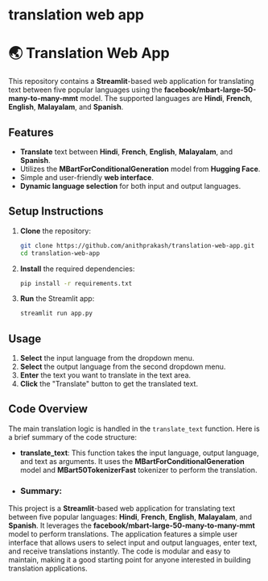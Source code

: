 # translation web app 
# 🌏 Translation Web App

This repository contains a **Streamlit**-based web application for translating text between five popular languages using the **facebook/mbart-large-50-many-to-many-mmt** model. The supported languages are **Hindi**, **French**, **English**, **Malayalam**, and **Spanish**.

## Features

- **Translate** text between **Hindi**, **French**, **English**, **Malayalam**, and **Spanish**.
- Utilizes the **MBartForConditionalGeneration** model from **Hugging Face**.
- Simple and user-friendly **web interface**.
- **Dynamic language selection** for both input and output languages.

## Setup Instructions

1. **Clone** the repository:
    ```sh
    git clone https://github.com/anithprakash/translation-web-app.git
    cd translation-web-app
    ```

2. **Install** the required dependencies:
    ```sh
    pip install -r requirements.txt
    ```

3. **Run** the Streamlit app:
    ```sh
    streamlit run app.py
    ```

## Usage

1. **Select** the input language from the dropdown menu.
2. **Select** the output language from the second dropdown menu.
3. **Enter** the text you want to translate in the text area.
4. **Click** the "Translate" button to get the translated text.

## Code Overview

The main translation logic is handled in the `translate_text` function. Here is a brief summary of the code structure:

- **translate_text**: This function takes the input language, output language, and text as arguments. It uses the **MBartForConditionalGeneration** model and **MBart50TokenizerFast** tokenizer to perform the translation.

- ### Summary:
This project is a **Streamlit**-based web application for translating text between five popular languages: **Hindi**, **French**, **English**, **Malayalam**, and **Spanish**. It leverages the **facebook/mbart-large-50-many-to-many-mmt** model to perform translations. The application features a simple user interface that allows users to select input and output languages, enter text, and receive translations instantly. The code is modular and easy to maintain, making it a good starting point for anyone interested in building translation applications.
